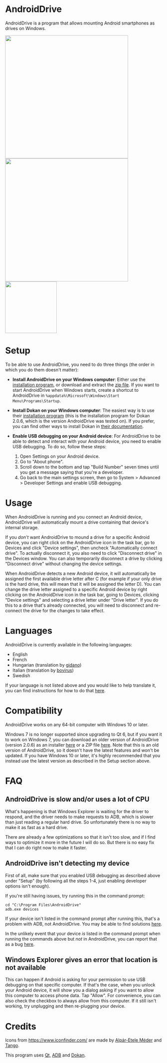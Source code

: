 # AndroidDrive
AndroidDrive is a program that allows mounting Android smartphones as drives on Windows.

<img width="394" src="https://github.com/GustavLindberg99/AndroidDrive/assets/95423695/f7e16581-2ab0-4353-ac31-b0fd722f9048">
<img width="394" src="https://github.com/GustavLindberg99/AndroidDrive/assets/95423695/e6d81783-8c3c-4dd5-bf53-ca5d0bb87c05">
<img width="165" src="https://github.com/GustavLindberg99/AndroidDrive/assets/95423695/7aa8a35b-53b5-40a2-b843-de569eaa7363">


# Setup
To be able to use AndroidDrive, you need to do three things (the order in which you do them doesn't matter):
- **Install AndroidDrive on your Windows computer**: Either use the [installation program](https://raw.githubusercontent.com/GustavLindberg99/AndroidDrive/main/AndroidDrive-install.exe), or download and extract the [zip file](https://raw.githubusercontent.com/GustavLindberg99/AndroidDrive/main/AndroidDrive-portable.zip). If you want to start AndroidDrive when Windows starts, create a shortcut to AndroidDrive in `%appdata%\Microsoft\Windows\Start Menu\Programs\Startup`.

- **Install Dokan on your Windows computer**: The easiest way is to use their [installation program](https://github.com/dokan-dev/dokany/releases/download/v2.0.6.1000/DokanSetup.exe) (this is the installation program for Dokan 2.0.6, which is the version AndroidDrive was tested on). If you prefer, you can find other ways to install Dokan in [their documentation](https://github.com/dokan-dev/dokany/wiki/Installation).

- **Enable USB debugging on your Android device**: For AndroidDrive to be able to detect and interact with your Android device, you need to enable USB debugging. To do so, follow these steps:

  1. Open Settings on your Android device.
  2. Go to "About phone".
  3. Scroll down to the bottom and tap "Build Number" seven times until you get a message saying that you're a developer.
  4. Go back to the main settings screen, then go to System > Advanced > Developer Settings and enable USB debugging.

# Usage
When AndroidDrive is running and you connect an Android device, AndroidDrive will automatically mount a drive containing that device's internal storage.

If you *don't* want AndroidDrive to mound a drive for a specific Android device, you can right click on the AndroidDrive icon in the task bar, go to Devices and click "Device settings", then uncheck "Automatically connect drive". To actually disconnect it, you also need to click "Disconnect drive" in the Devices window. You can also temporarily disconnect a drive by clicking "Disconnect drive" without changing the device settings.

When AndroidDrive detects a new Android device, it will automatically be assigned the first available drive letter after C (for example if your only drive is the hard drive, this will mean that it will be assigned the letter D). You can change the drive letter assigned to a specific Android device by right clicking on the AndroidDrive icon in the task bar, going to Devices, clicking "Device settings" and selecting a drive letter under "Drive letter". If you do this to a drive that's already connected, you will need to disconnect and re-connect the drive for the changes to take effect.


# Languages

AndroidDrive is currently available in the following languages:

* English
* French
* Hungarian (translation by [gidano](https://github.com/gidano))
* Italian (translation by [bovirus](https://github.com/bovirus))
* Swedish

If your language is not listed above and you would like to help translate it, you can find instructions for how to do that [here](https://github.com/GustavLindberg99/AndroidDrive/blob/main/sources/translations/contribute.md).


# Compatibility

AndroidDrive works on any 64-bit computer with Windows 10 or later.

Windows 7 is no longer supported since upgrading to Qt 6, but if you want it to work on Windows 7, you can download an older version of AndroidDrive (version 2.0.6) as an installer [here](https://github.com/GustavLindberg99/AndroidDrive/raw/a36e464a665bafd11866644507b5e900ef8c0e90/AndroidDrive-setup.exe) or a ZIP file [here](https://github.com/GustavLindberg99/AndroidDrive/raw/a36e464a665bafd11866644507b5e900ef8c0e90/AndroidDrive.zip). Note that this is an old version of AndroidDrive, so it doesn't have the latest features and won't be updated. If you have Windows 10 or later, it's highly recommended that you instead use the latest version as described in the Setup section above.


# FAQ

## AndroidDrive is slow and/or uses a lot of CPU

What's happening is that Windows Explorer is waiting for the driver to respond, and the driver needs to make requests to ADB, which is slower than just reading a regular hard drive. So unfortunately there is no way to make it as fast as a hard drive.

There are already a few optimizations so that it isn't too slow, and if I find ways to optimize it more in the future I will do so. But there is no easy fix that I can do right now to make it faster.

## AndroidDrive isn't detecting my device

First of all, make sure that you enabled USB debugging as described above under "Setup" (by following all the steps 1-4, just enabling developer options isn't enough).

If you're still having issues, try running this in the command prompt:

```
cd "C:\Program Files\AndroidDrive"
adb.exe devices
```

If your device isn't listed in the command prompt after running this, that's a problem with ADB, not AndroidDrive. You may be able to find solutions [here](https://stackoverflow.com/q/21170392/4284627).

In the unlikely event that your device *is* listed in the command prompt when running the commands above but *not* in AndroidDrive, you can report that as a bug [here](https://github.com/GustavLindberg99/AndroidDrive/issues/new/choose).

## Windows Explorer gives an error that location is not available

This can happen if Android is asking for your permission to use USB debugging on that specific computer. If that's the case, when you unlock your Android device, it will show you a dialog asking if you want to allow this computer to access phone data. Tap "Allow". For convenience, you can also check the checkbox to always allow from this computer. If it still isn't working, try unplugging and then re-plugging your device.


# Credits

Icons from https://www.iconfinder.com/ are made by [Alpár-Etele Méder](https://www.iconfinder.com/pocike) and [Tango](https://www.iconfinder.com/iconsets/tango-icon-library).

This program uses [Qt](https://www.qt.io/), [ADB](https://android.googlesource.com/platform/packages/modules/adb/) and [Dokan](https://dokan-dev.github.io/).
